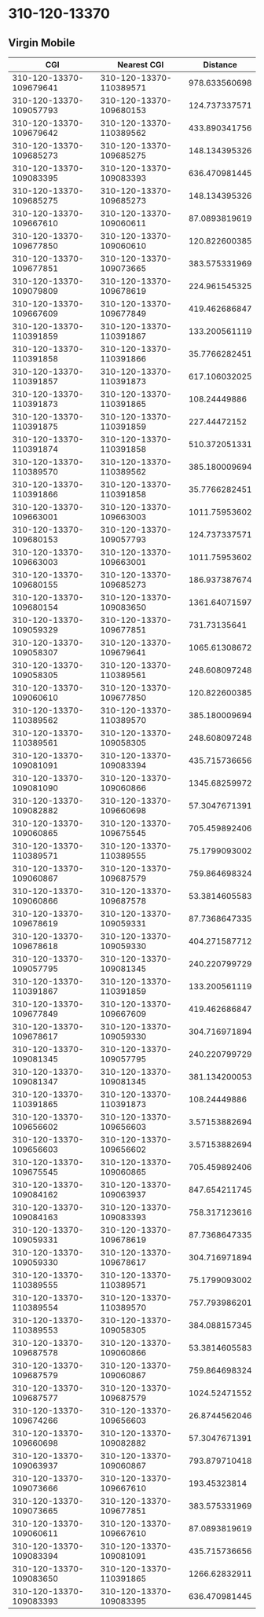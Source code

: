 # 310-120-13370
## Virgin Mobile


| CGI | Nearest CGI | Distance |
|-----|-------------|----------|
| 310-120-13370-109679641 | 310-120-13370-110389571 | 978.633560698 |
| 310-120-13370-109057793 | 310-120-13370-109680153 | 124.737337571 |
| 310-120-13370-109679642 | 310-120-13370-110389562 | 433.890341756 |
| 310-120-13370-109685273 | 310-120-13370-109685275 | 148.134395326 |
| 310-120-13370-109083395 | 310-120-13370-109083393 | 636.470981445 |
| 310-120-13370-109685275 | 310-120-13370-109685273 | 148.134395326 |
| 310-120-13370-109667610 | 310-120-13370-109060611 | 87.0893819619 |
| 310-120-13370-109677850 | 310-120-13370-109060610 | 120.822600385 |
| 310-120-13370-109677851 | 310-120-13370-109073665 | 383.575331969 |
| 310-120-13370-109079809 | 310-120-13370-109678619 | 224.961545325 |
| 310-120-13370-109667609 | 310-120-13370-109677849 | 419.462686847 |
| 310-120-13370-110391859 | 310-120-13370-110391867 | 133.200561119 |
| 310-120-13370-110391858 | 310-120-13370-110391866 | 35.7766282451 |
| 310-120-13370-110391857 | 310-120-13370-110391873 | 617.106032025 |
| 310-120-13370-110391873 | 310-120-13370-110391865 | 108.24449886 |
| 310-120-13370-110391875 | 310-120-13370-110391859 | 227.44472152 |
| 310-120-13370-110391874 | 310-120-13370-110391858 | 510.372051331 |
| 310-120-13370-110389570 | 310-120-13370-110389562 | 385.180009694 |
| 310-120-13370-110391866 | 310-120-13370-110391858 | 35.7766282451 |
| 310-120-13370-109663001 | 310-120-13370-109663003 | 1011.75953602 |
| 310-120-13370-109680153 | 310-120-13370-109057793 | 124.737337571 |
| 310-120-13370-109663003 | 310-120-13370-109663001 | 1011.75953602 |
| 310-120-13370-109680155 | 310-120-13370-109685273 | 186.937387674 |
| 310-120-13370-109680154 | 310-120-13370-109083650 | 1361.64071597 |
| 310-120-13370-109059329 | 310-120-13370-109677851 | 731.73135641 |
| 310-120-13370-109058307 | 310-120-13370-109679641 | 1065.61308672 |
| 310-120-13370-109058305 | 310-120-13370-110389561 | 248.608097248 |
| 310-120-13370-109060610 | 310-120-13370-109677850 | 120.822600385 |
| 310-120-13370-110389562 | 310-120-13370-110389570 | 385.180009694 |
| 310-120-13370-110389561 | 310-120-13370-109058305 | 248.608097248 |
| 310-120-13370-109081091 | 310-120-13370-109083394 | 435.715736656 |
| 310-120-13370-109081090 | 310-120-13370-109060866 | 1345.68259972 |
| 310-120-13370-109082882 | 310-120-13370-109660698 | 57.3047671391 |
| 310-120-13370-109060865 | 310-120-13370-109675545 | 705.459892406 |
| 310-120-13370-110389571 | 310-120-13370-110389555 | 75.1799093002 |
| 310-120-13370-109060867 | 310-120-13370-109687579 | 759.864698324 |
| 310-120-13370-109060866 | 310-120-13370-109687578 | 53.3814605583 |
| 310-120-13370-109678619 | 310-120-13370-109059331 | 87.7368647335 |
| 310-120-13370-109678618 | 310-120-13370-109059330 | 404.271587712 |
| 310-120-13370-109057795 | 310-120-13370-109081345 | 240.220799729 |
| 310-120-13370-110391867 | 310-120-13370-110391859 | 133.200561119 |
| 310-120-13370-109677849 | 310-120-13370-109667609 | 419.462686847 |
| 310-120-13370-109678617 | 310-120-13370-109059330 | 304.716971894 |
| 310-120-13370-109081345 | 310-120-13370-109057795 | 240.220799729 |
| 310-120-13370-109081347 | 310-120-13370-109081345 | 381.134200053 |
| 310-120-13370-110391865 | 310-120-13370-110391873 | 108.24449886 |
| 310-120-13370-109656602 | 310-120-13370-109656603 | 3.57153882694 |
| 310-120-13370-109656603 | 310-120-13370-109656602 | 3.57153882694 |
| 310-120-13370-109675545 | 310-120-13370-109060865 | 705.459892406 |
| 310-120-13370-109084162 | 310-120-13370-109063937 | 847.654211745 |
| 310-120-13370-109084163 | 310-120-13370-109083393 | 758.317123616 |
| 310-120-13370-109059331 | 310-120-13370-109678619 | 87.7368647335 |
| 310-120-13370-109059330 | 310-120-13370-109678617 | 304.716971894 |
| 310-120-13370-110389555 | 310-120-13370-110389571 | 75.1799093002 |
| 310-120-13370-110389554 | 310-120-13370-110389570 | 757.793986201 |
| 310-120-13370-110389553 | 310-120-13370-109058305 | 384.088157345 |
| 310-120-13370-109687578 | 310-120-13370-109060866 | 53.3814605583 |
| 310-120-13370-109687579 | 310-120-13370-109060867 | 759.864698324 |
| 310-120-13370-109687577 | 310-120-13370-109687579 | 1024.52471552 |
| 310-120-13370-109674266 | 310-120-13370-109656603 | 26.8744562046 |
| 310-120-13370-109660698 | 310-120-13370-109082882 | 57.3047671391 |
| 310-120-13370-109063937 | 310-120-13370-109060867 | 793.879710418 |
| 310-120-13370-109073666 | 310-120-13370-109667610 | 193.45323814 |
| 310-120-13370-109073665 | 310-120-13370-109677851 | 383.575331969 |
| 310-120-13370-109060611 | 310-120-13370-109667610 | 87.0893819619 |
| 310-120-13370-109083394 | 310-120-13370-109081091 | 435.715736656 |
| 310-120-13370-109083650 | 310-120-13370-110391865 | 1266.62832911 |
| 310-120-13370-109083393 | 310-120-13370-109083395 | 636.470981445 |
